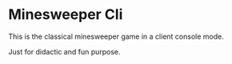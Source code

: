 # Minesweeper Cli

This is the classical minesweeper game in a client console mode.

Just for didactic and fun purpose.
